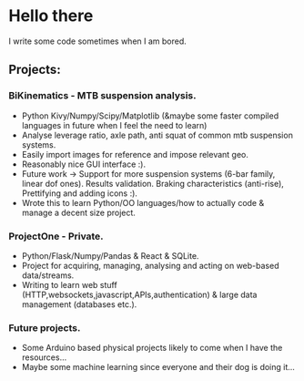 # Hello there 
I write some code sometimes when I am bored.

## Projects:

### BiKinematics - MTB suspension analysis.
- Python Kivy/Numpy/Scipy/Matplotlib (&maybe some faster compiled languages in future when I feel the need to learn)
- Analyse leverage ratio, axle path, anti squat of common mtb suspension systems.
- Easily import images for reference and impose relevant geo.
- Reasonably nice GUI interface :).
- Future work -> Support for more suspension systems (6-bar family, linear dof ones). Results validation. Braking characteristics (anti-rise), Prettifying and adding icons :).
- Wrote this to learn Python/OO languages/how to actually code & manage a decent size project.

### ProjectOne - Private.
- Python/Flask/Numpy/Pandas & React & SQLite.
- Project for acquiring, managing, analysing and acting on web-based data/streams.
- Writing to learn web stuff (HTTP,websockets,javascript,APIs,authentication) & large data management (databases etc.).

### Future projects.
- Some Arduino based physical projects likely to come when I have the resources...
- Maybe some machine learning since everyone and their dog is doing it...
